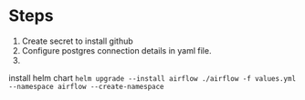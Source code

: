# Steps

1. Create secret to install github
2. Configure postgres connection details in yaml file.
3. 


install helm chart
`helm upgrade --install airflow ./airflow -f values.yml --namespace airflow --create-namespace`

